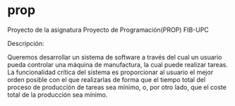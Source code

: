 prop
====

Proyecto de la asignatura Proyecto de Programación(PROP) FIB-UPC 

Descripción:

Queremos desarrollar un sistema de software a través del cual un usuario pueda controlar
una máquina de manufactura, la cual puede realizar tareas. La funcionalidad crítica del
sistema es proporcionar al usuario el mejor orden posible con el que realizarlas de forma
que el tiempo total del proceso de producción de tareas sea mínimo, o, por otro lado, que
el coste total de la producción sea mínimo.
